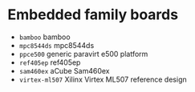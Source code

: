 # Embedded family boards

-   `bamboo` bamboo
-   `mpc8544ds` mpc8544ds
-   `ppce500` generic paravirt e500 platform
-   `ref405ep` ref405ep
-   `sam460ex` aCube Sam460ex
-   `virtex-ml507` Xilinx Virtex ML507 reference design
